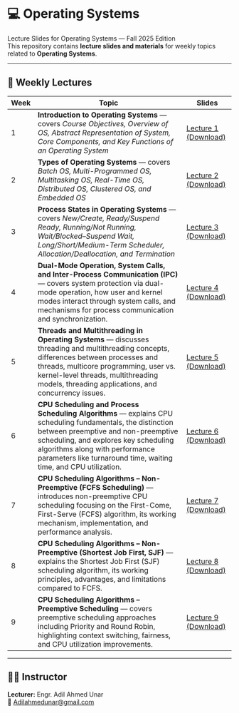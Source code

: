 # 💻 Operating Systems
Lecture Slides for Operating Systems — Fall 2025 Edition  
This repository contains **lecture slides and materials** for weekly topics related to **Operating Systems**.

---

## 📅 Weekly Lectures

| Week | Topic | Slides |
|------|--------|--------|
| 1 | **Introduction to Operating Systems** — covers *Course Objectives, Overview of OS, Abstract Representation of System, Core Components, and Key Functions of an Operating System* | [Lecture 1 (Download)](https://raw.githubusercontent.com/AdilAhmedunar/Operating_Systems-/main/Week_01_Lectures/Lecture%20%23%2001%20Introduction%20to%20Operating%20Systems.pptx) |
| 2 | **Types of Operating Systems** — covers *Batch OS, Multi-Programmed OS, Multitasking OS, Real-Time OS, Distributed OS, Clustered OS, and Embedded OS* | [Lecture 2 (Download)](https://raw.githubusercontent.com/AdilAhmedunar/Operating_Systems-/main/Week_01_Lectures/Lecture%20%23%2002%20Types%20of%20Operating%20Systems.pptx) |
| 3 | **Process States in Operating Systems** — covers *New/Create, Ready/Suspend Ready, Running/Not Running, Wait/Blocked–Suspend Wait, Long/Short/Medium-Term Scheduler, Allocation/Deallocation, and Termination* | [Lecture 3 (Download)](https://raw.githubusercontent.com/AdilAhmedunar/Operating_Systems-/main/Week_01_Lectures/Lecture%20%23%2003%20Process%20States%20in%20Operating%20Systems.pptx) |
| 4 | **Dual-Mode Operation, System Calls, and Inter-Process Communication (IPC)** — covers system protection via dual-mode operation, how user and kernel modes interact through system calls, and mechanisms for process communication and synchronization. | [Lecture 4 (Download)](https://github.com/AdilAhmedunar/Operating_Systems-/blob/main/Week_02_Lectures/Lecture%20%23%2004%20Dual-Mode%20Operation%2C%20System%20Calls%2C%20and%20Inter-Process%20Communication%20(IPC)%20in%20Operating%20Systems.pptx) |
| 5 | **Threads and Multithreading in Operating Systems** — discusses threading and multithreading concepts, differences between processes and threads, multicore programming, user vs. kernel-level threads, multithreading models, threading applications, and concurrency issues. | [Lecture 5 (Download)](./Week_5_Lectures/Lecture_5_Threads_and_Multithreading_in_Operating_Systems.pptx) |
| 6 | **CPU Scheduling and Process Scheduling Algorithms** — explains CPU scheduling fundamentals, the distinction between preemptive and non-preemptive scheduling, and explores key scheduling algorithms along with performance parameters like turnaround time, waiting time, and CPU utilization. | [Lecture 6 (Download)](./Week_6_Lectures/Lecture_6_CPU_Scheduling_and_Process_Scheduling_Algorithms.pptx) |
| 7 | **CPU Scheduling Algorithms – Non-Preemptive (FCFS Scheduling)** — introduces non-preemptive CPU scheduling focusing on the First-Come, First-Serve (FCFS) algorithm, its working mechanism, implementation, and performance analysis. | [Lecture 7 (Download)](./Week_7_Lectures/Lecture_7_Non_Preemptive_Scheduling_FCFS.pptx) |
| 8 | **CPU Scheduling Algorithms – Non-Preemptive (Shortest Job First, SJF)** — explains the Shortest Job First (SJF) scheduling algorithm, its working principles, advantages, and limitations compared to FCFS. | [Lecture 8 (Download)](./Week_8_Lectures/Lecture_8_Non_Preemptive_Scheduling_SJF.pptx) |
| 9 | **CPU Scheduling Algorithms – Preemptive Scheduling** — covers preemptive scheduling approaches including Priority and Round Robin, highlighting context switching, fairness, and CPU utilization improvements. | [Lecture 9 (Download)](./Week_9_Lectures/Lecture_9_Preemptive_Scheduling.pptx) |




---

## 👨‍🏫 Instructor
**Lecturer:** Engr. Adil Ahmed Unar  
📧 [Adilahmedunar@gmail.com](mailto:Adilahmedunar@gmail.com)

